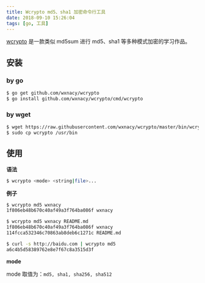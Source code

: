 ```yaml
---
title: Wcrypto md5、sha1 加密命令行工具
date: 2018-09-10 15:26:04
tags: [go, 工具]
---
```


[wcrypto](https://github.com/wxnacy/wcrypto) 是一款类似 md5sum 进行 md5、sha1 等多种模式加密的学习作品。

<!-- more --><!-- toc -->

## 安装

### by go

```bash
$ go get github.com/wxnacy/wcrypto
$ go install github.com/wxnacy/wcrypto/cmd/wcrypto
```

### by wget

```bash
$ wget https://raw.githubusercontent.com/wxnacy/wcrypto/master/bin/wcrypto
$ sudo cp wcrypto /usr/bin
```

## 使用

**语法**

```bash
$ wcrypto <mode> <string|file>...
```

**例子**

```bash
$ wcrypto md5 wxnacy
1f806eb48b670c40af49a3f764ba086f wxnacy
```

```bash
$ wcrypto md5 wxnacy README.md
1f806eb48b670c40af49a3f764ba086f wxnacy
114fcca532346c70863ab8deb6c1271c README.md
```

```bash
$ curl -s http://baidu.com | wcrypto md5
a6c4b5d58389762e8e7f67c8a3515d3f
```

**mode**

mode 取值为：`md5, sha1, sha256, sha512`

